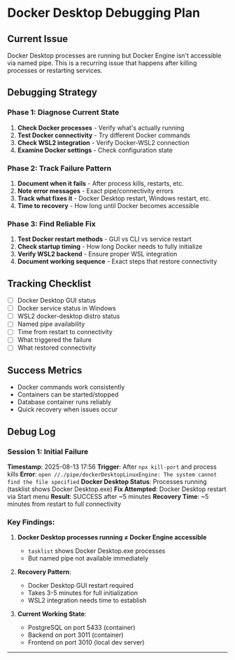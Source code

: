 # Docker Desktop Debugging Plan

## Current Issue
Docker Desktop processes are running but Docker Engine isn't accessible via named pipe. This is a recurring issue that happens after killing processes or restarting services.

## Debugging Strategy

### Phase 1: Diagnose Current State
1. **Check Docker processes** - Verify what's actually running
2. **Test Docker connectivity** - Try different Docker commands
3. **Check WSL2 integration** - Verify Docker-WSL2 connection
4. **Examine Docker settings** - Check configuration state

### Phase 2: Track Failure Pattern
1. **Document when it fails** - After process kills, restarts, etc.
2. **Note error messages** - Exact pipe/connectivity errors
3. **Track what fixes it** - Docker Desktop restart, Windows restart, etc.
4. **Time to recovery** - How long until Docker becomes accessible

### Phase 3: Find Reliable Fix
1. **Test Docker restart methods** - GUI vs CLI vs service restart
2. **Check startup timing** - How long Docker needs to fully initialize
3. **Verify WSL2 backend** - Ensure proper WSL integration
4. **Document working sequence** - Exact steps that restore connectivity

## Tracking Checklist
- [ ] Docker Desktop GUI status
- [ ] Docker service status in Windows
- [ ] WSL2 docker-desktop distro status
- [ ] Named pipe availability
- [ ] Time from restart to connectivity
- [ ] What triggered the failure
- [ ] What restored connectivity

## Success Metrics
- Docker commands work consistently
- Containers can be started/stopped
- Database container runs reliably
- Quick recovery when issues occur

## Debug Log

### Session 1: Initial Failure
**Timestamp**: 2025-08-13 17:56
**Trigger**: After `npx kill-port` and process kills
**Error**: `open //./pipe/dockerDesktopLinuxEngine: The system cannot find the file specified`
**Docker Desktop Status**: Processes running (tasklist shows Docker Desktop.exe)
**Fix Attempted**: Docker Desktop restart via Start menu
**Result**: SUCCESS after ~5 minutes
**Recovery Time**: ~5 minutes from restart to full connectivity

### Key Findings:
1. **Docker Desktop processes running ≠ Docker Engine accessible**
   - `tasklist` shows Docker Desktop.exe processes
   - But named pipe not available immediately
   
2. **Recovery Pattern**:
   - Docker Desktop GUI restart required
   - Takes 3-5 minutes for full initialization
   - WSL2 integration needs time to establish
   
3. **Current Working State**:
   - PostgreSQL on port 5433 (container)
   - Backend on port 3011 (container)
   - Frontend on port 3010 (local dev server)

---